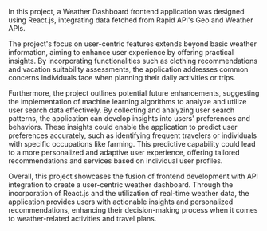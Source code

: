 In this project, a Weather Dashboard frontend application was designed using React.js, integrating data fetched from Rapid API's Geo and Weather APIs.

The project's focus on user-centric features extends beyond basic weather information, aiming to enhance user experience by offering practical insights. By incorporating functionalities such as clothing recommendations and vacation suitability assessments, the application addresses common concerns individuals face when planning their daily activities or trips.

Furthermore, the project outlines potential future enhancements, suggesting the implementation of machine learning algorithms to analyze and utilize user search data effectively. By collecting and analyzing user search patterns, the application can develop insights into users' preferences and behaviors. These insights could enable the application to predict user preferences accurately, such as identifying frequent travelers or individuals with specific occupations like farming. This predictive capability could lead to a more personalized and adaptive user experience, offering tailored recommendations and services based on individual user profiles.

Overall, this project showcases the fusion of frontend development with API integration to create a user-centric weather dashboard. Through the incorporation of React.js and the utilization of real-time weather data, the application provides users with actionable insights and personalized recommendations, enhancing their decision-making process when it comes to weather-related activities and travel plans. 

